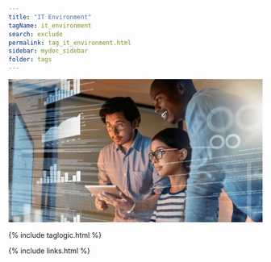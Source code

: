 ```yaml
---
title: "IT Environment"
tagName: it_environment
search: exclude
permalink: tag_it_environment.html
sidebar: mydoc_sidebar
folder: tags
---
```


![IT Environment](media/it_environment_m_001.png)

{% include taglogic.html %}

{% include links.html %}